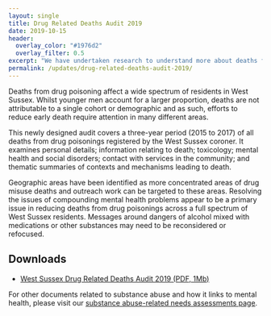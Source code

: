 ```yaml
---
layout: single
title: Drug Related Deaths Audit 2019 
date: 2019-10-15
header: 
  overlay_color: "#1976d2"
  overlay_filter: 0.5
excerpt: "We have undertaken research to understand more about deaths from drug poisoning in West Sussex."
permalink: /updates/drug-related-deaths-audit-2019/
---
```


Deaths from drug poisoning affect a wide spectrum of residents in West Sussex. Whilst younger men account for a larger proportion, deaths are not attributable to a single cohort or demographic and as such, efforts to reduce early death require attention in many different areas. 

This newly designed audit covers a three-year period (2015 to 2017) of all deaths from drug poisonings registered by the West Sussex coroner. It examines personal details; information relating to death; toxicology; mental health and social disorders; contact with services in the community; and thematic summaries of contexts and mechanisms leading to death. 

Geographic areas have been identified as more concentrated areas of drug misuse deaths and outreach work can be targeted to these areas. Resolving the issues of compounding mental health problems appear to be a primary issue in reducing deaths from drug poisonings across a full spectrum of West Sussex residents. Messages around dangers of alcohol mixed with medications or other substances may need to be reconsidered or refocused.

## Downloads 

+ [West Sussex Drug Related Deaths Audit 2019 (PDF, 1Mb)](/assets/living-well/west-sussex-drug-related-deaths-audit-2019.pdf)

For other documents related to substance abuse and how it links to mental health, please visit our [substance abuse-related needs assessments page](/reports/subject-specific-needs-assessments/substance-abuse/).

